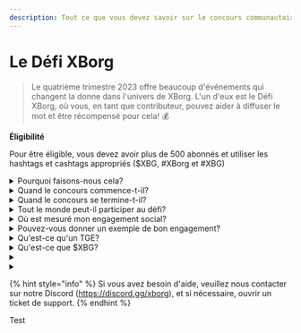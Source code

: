 ```yaml
---
description: Tout ce que vous devez savoir sur le concours communautaire de XBorg. Arrivant en septembre 2023
---
```


# Le Défi XBorg

> Le quatrième trimestre 2023 offre beaucoup d'événements qui changent la donne dans l'univers de XBorg. L'un d'eux est le Défi XBorg, où vous, en tant que contributeur, pouvez aider à diffuser le mot et être récompensé pour cela! 💰

**Éligibilité**

Pour être éligible, vous devez avoir plus de 500 abonnés et utiliser les hashtags et cashtags appropriés ($XBG, #XBorg et #XBG)

<details>

<summary>Pourquoi faisons-nous cela?</summary>

Notre objectif est de sensibiliser à XBorg tout en mettant en valeur notre fantastique communauté, nos produits et notre jeton. Organiser un concours est notre méthode choisie pour favoriser une expérience agréable et collaborative.

</details>

<details>

<summary>Quand le concours commence-t-il?</summary>

Le concours est prévu pour commencer soit le 1er septembre, soit le 30 septembre 2023, en fonction de notre progression.

</details>

<details>

<summary>Quand le concours se termine-t-il?</summary>

Le concours se terminera deux semaines après l'événement de génération de jetons ([TGE](./#what-is-a-tge)), dont la date spécifique sera communiquée ultérieurement.

</details>

<details>

<summary>Tout le monde peut-il participer au défi?</summary>

Le défi est ouvert à tous, mais vos points ne seront comptés que si vous avez un minimum de 500 abonnés sur Twitter.

</details>

<details>

<summary>Où est mesuré mon engagement social?</summary>

LunarCrush obtient des données directement de Twitter, ce qui nous permet d'extraire et d'analyser ces informations. Par conséquent, nous nous concentrons exclusivement sur la mesure de votre engagement sur Twitter. Veuillez noter que les engagements sur d'autres plateformes sociales ne sont pas pris en compte. Pour plus d'informations, visitez [https://lunarcrush.com/faq.](https://lunarcrush.com/faq.)

</details>

<details>

<summary>Pouvez-vous donner un exemple de bon engagement?</summary>

Un engagement efficace implique de créer du contenu captivant en utilisant des hashtags, des cashtags et des emojis. Pour plus de conseils, vous pouvez consulter notre guide complet des meilleures pratiques : {LIEN}

</details>

<details>

<summary>Qu'est-ce qu'un TGE?</summary>

TGE signifie "Token Generation Event", un terme principalement utilisé dans les secteurs de la blockchain et des cryptomonnaies.

**Que se passe-t-il lors d'un TGE?**&#x20;

Un TGE implique la création et la distribution d'une nouvelle cryptomonnaie ou d'un nouveau jeton aux participants précoces, généralement pour lever des fonds pour un nouveau projet. Ce processus implique que l'entreprise ou l'organisation émettrice attribue un certain nombre de jetons aux supporters ou investisseurs initiaux.

**En quoi un TGE diffère-t-il d'une ICO?**&#x20;

Bien que les TGE et les ICO (Initial Coin Offerings) soient des méthodes de collecte de fonds utilisant des jetons, les termes sont parfois utilisés de manière interchangeable. Cependant, les initiés de l'industrie préfèrent souvent "TGE" car il met en évidence la génération et la distribution de jetons, plutôt que l'aspect "offre" ou vente.

</details>

<details>

<summary>Qu'est-ce que $XBG?</summary>

[$XBG](../../06-or-token/xbg.md) est un jeton numérique lié au projet XBorg.

</details>

<details>

<summary></summary>



</details>

<details>

<summary></summary>



</details>

{% hint style="info" %}
Si vous avez besoin d'aide, veuillez nous contacter sur notre Discord (https://discord.gg/xborg), et si nécessaire, ouvrir un ticket de support.
{% endhint %}

Test